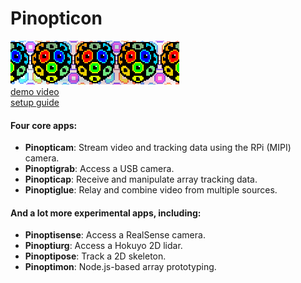 # Pinopticon
<img src="./docs/images/logo3.png"><br>
<a href="https://vimeo.com/394259350">demo video</a><br> 
<a href="https://docs.google.com/document/d/1SWL-JOeuY4peC_xsd7ARCZTshXlZcKad8DiNaIfZYdg/edit?tab=t.0">setup guide</a>

#### Four core apps:
<ul>
<li><b>Pinopticam</b>: Stream video and tracking data using the RPi (MIPI) camera.</li>
<li><b>Pinoptigrab</b>: Access a USB camera.</li>
<li><b>Pinopticap</b>: Receive and manipulate array tracking data.</li>
<li><b>Pinoptiglue</b>: Relay and combine video from multiple sources.</li>
</ul>

#### And a lot more experimental apps, including:
<ul>
<li><b>Pinoptisense</b>: Access a RealSense camera.</li> 
<li><b>Pinoptiurg</b>: Access a Hokuyo 2D lidar.</li>
<li><b>Pinoptipose</b>: Track a 2D skeleton.</li>
<li><b>Pinoptimon</b>: Node.js-based array prototyping.</li>
</ul>
